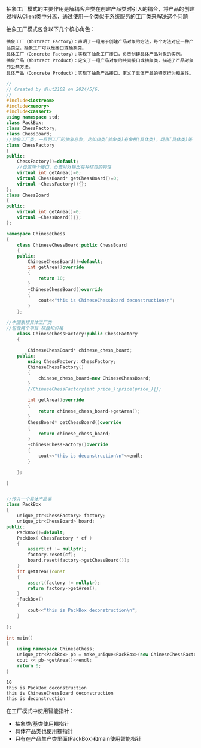 抽象工厂模式的主要作用是解耦客户类在创建产品类时引入的耦合，将产品的创建过程从Client类中分离，通过使用一个类似于系统服务的工厂类来解决这个问题


抽象工厂模式包含以下几个核心角色：

    抽象工厂（Abstract Factory）：声明了一组用于创建产品对象的方法，每个方法对应一种产品类型。抽象工厂可以是接口或抽象类。
    具体工厂（Concrete Factory）：实现了抽象工厂接口，负责创建具体产品对象的实例。
    抽象产品（Abstract Product）：定义了一组产品对象的共同接口或抽象类，描述了产品对象的公共方法。
    具体产品（Concrete Product）：实现了抽象产品接口，定义了具体产品的特定行为和属性。


```cpp
//
// Created by dlut2102 on 2024/5/6.
//
#include<iostream>
#include<memory>
#include<cassert>
using namespace std;
class PackBox;
class ChessFactory;
class ChessBoard;
//抽象工厂类，一系列工厂的抽象总称，比如棋类(抽象类)有象棋(具体类)，跳棋(具体类)等
class ChessFactory
{
public:
    ChessFactory()=default;
    //设置两个接口，负责对外输出每种棋类的特性
    virtual int getArea()=0;
    virtual ChessBoard* getChessBoard()=0;
    virtual ~ChessFactory(){};
};
class ChessBoard
{
public:
    virtual int getArea()=0;
    virtual ~ChessBoard(){};
};

namespace ChineseChess
{
    class ChineseChessBoard:public ChessBoard
    {
    public:
        ChineseChessBoard()=default;
        int getArea()override
        {
            return 10;
        }
        ~ChineseChessBoard()override
        {
            cout<<"this is ChineseChessBoard deconstruction\n";
        }
    };

//中国象棋具体工厂类
//包含两个项目 棋盘和价格
    class ChineseChessFactory:public ChessFactory
    {
        
        ChineseChessBoard* chinese_chess_board;
    public:
        using ChessFactory::ChessFactory;
        ChineseChessFactory()
        {
            chinese_chess_board=new ChineseChessBoard;
        }
        //ChineseChessFactory(int price_):price(price_){};

        int getArea()override
        {
            return chinese_chess_board->getArea();
        }
        ChessBoard* getChessBoard()override
        {
            return chinese_chess_board;
        }
        ~ChineseChessFactory()override
        {
            cout<<"this is deconstruction\n"<<endl;
        }

    };

}


//传入一个具体产品类
class PackBox
{
    unique_ptr<ChessFactory> factory;
    unique_ptr<ChessBoard> board;
public:
    PackBox()=default;
    PackBox( ChessFactory * cf )
    {
        assert(cf != nullptr);
        factory.reset(cf);
        board.reset(factory->getChessBoard());
    }
    int getArea()const
    {
        assert(factory != nullptr);
        return factory->getArea();
    }
    ~PackBox()
    {
        cout<<"this is PackBox deconstruction\n";
    }
    
};

int main()
{
    using namespace ChineseChess;
    unique_ptr<PackBox> pb = make_unique<PackBox>(new ChineseChessFactory);
    cout << pb->getArea()<<endl;
    return 0;
}

```

```txt
10
this is PackBox deconstruction
this is ChineseChessBoard deconstruction
this is deconstruction
```

在工厂模式中使用智能指针：
- 抽象类/基类使用裸指针
- 具体产品类也使用裸指针
- 只有在产品生产类里面(PackBox)和main使用智能指针


